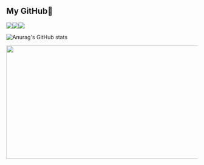 ## My GitHub👋
<img src="https://img.shields.io/badge/HTML-E34F26?style=for-the-badge&logo=html5&logoColor=white"><img src="https://img.shields.io/badge/CSS-1572B6?style=for-the-badge&logo=css3&logoColor=white"><img src="https://img.shields.io/badge/JavaScript-F7DF1E?style=for-the-badge&logo=javascript&logoColor=black">

![Anurag's GitHub stats](https://github-readme-stats.vercel.app/api?username=sunwoo162)


<a href="https://www.gitanimals.org/en_US?utm_medium=image&utm_source=sunwoo162&utm_content=farm">
<img
  src="https://render.gitanimals.org/farms/sunwoo162"
  width="600"
  height="300"
/>
</a>
  
